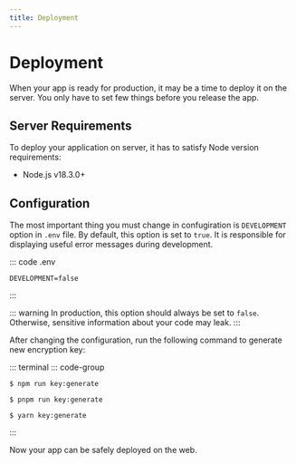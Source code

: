 ```yaml
---
title: Deployment
---
```


# Deployment

When your app is ready for production, it may be a time to deploy it on the server. You only have to set few things before you release the app.

## Server Requirements

To deploy your application on server, it has to satisfy Node version requirements:

- Node.js v18.3.0+

## Configuration

The most important thing you must change in confugiration is `DEVELOPMENT` option in `.env` file. By default, this option is set to `true`. It is responsible for displaying useful error messages during development.

::: code .env
```
DEVELOPMENT=false
```
:::

::: warning
In production, this option should always be set to `false`. Otherwise, sensitive information about your code may leak.
:::

After changing the configuration, run the following command to generate new encryption key:

::: terminal
::: code-group
```shell [npm]
$ npm run key:generate
```

```shell [pnpm]
$ pnpm run key:generate
```

```shell [yarn]
$ yarn key:generate
```
:::

Now your app can be safely deployed on the web.
